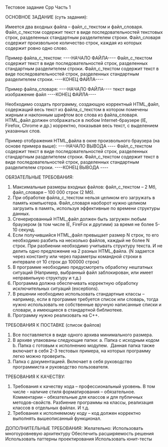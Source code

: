 Тестовое задание Cpp
Часть 1

ОСНОВНОЕ ЗАДАНИЕ (суть задания):

Имеется два входных файла – файл_с_текстом и файл_словаря. Файл_с_текстом содержит текст в виде последовательностей текстовых строк, разделенных стандартным разделителем строки. Файл_словаря содержит произвольное количество строк, каждая из которых содержит ровно одно слово.

Пример файла_с_текстом:
----НАЧАЛО ФАЙЛА----
Файл_с_текстом содержит текст 
в виде последовательностей строк, 
разделенных стандартным разделителем 
строки. Файл_с_текстом содержит текст 
в виде последовательностей строк, 
разделенных стандартным разделителем строки.
----КОНЕЦ ФАЙЛА----

Пример файла_словаря:
----НАЧАЛО ФАЙЛА----
текст 
виде
изображение
файл
----КОНЕЦ ФАЙЛА----

Необходимо создать программу, создающую корректный HTML_файл, содержащий весь текст из файла_с_текстом в котором помечены жирным и наклонным шрифтом все слова из файла_словаря. HTML_файл должен отображаться в любом Internet-браузере (IE, Firefox, Chrome и др.) корректно, показывая весь текст, с выделением указанных слов.

Пример отображения HTML_файла в окне произвольного браузера (на основе примера выше):
----НАЧАЛО ВЫВОДА ----
Файл_с_текстом содержит текст 
в виде последовательностей строк, 
разделенных стандартным разделителем 
строки. Файл_с_текстом содержит 
текст в виде последовательностей строк, 
разделенных стандартным разделителем строки.
----КОНЕЦ ВЫВОДА ----

ОБЯЗАТЕЛЬНЫЕ ТРЕБОВАНИЯ:
1. Максимальные размеры входных файлов: файл_с_текстом – 2 Мб, файл_словаря – 100 000 строк (2 Мб).
2. При обработке файла_с_текстом нельзя целиком его загружать в память компьютера. Файл_словаря наоборот нужно целиком загрузить в память, используя эффективные по времени структуры данных.
3. Сгенерированный HTML_файл должен быть загружен любым браузером (в том числе IE, FireFox и другими) за время не более 5-10 секунд.
4. Если получившийся HTML_файл превыщает размер N строк, то его необходимо разбить на несколько файлов, каждый не более N строк. При разбиении необходимо учитывать структуру текста. И не делить одно предложение на 2 разных HTML_файла. (N задается через константу или через параметры командной строки в интервале от 10 строк до 100000 строк)
5. В программе необходимо предусмотреть обработку нештатных ситуаций (Например, выбранный файл заблокирован, или имеет неправильную структуру и т.д.) 
6. Программа должна обеспечивать корректную обработку исключительных ситуаций (exceptions).
7. В решении необходимо использовать стандартные классы – например, если в программе требуется список или словарь, тогда нужно использовать не собственные вручную написанные списки и словари, а имеющиеся в стандартной библиотеке.
8. Программу нужно реализовать на C++.

ТРЕБОВАНИЯ К ПОСТАВКЕ (список файлов)
1. Все поставляется в виде одного архива минимального размера.
2. В архиве упакованы следующие папки:
a. Папка с исходным кодом
b. Папка с готовым к исполнению модулем.  Данная папка также включает в себя 2-3 тестовых примера, на которых программу легко можно проверить.
2. Папка с документацией. Включает в себя руководство программиста и руководство пользователя.

ТРЕБОВАНИЯ К КАЧЕСТВУ:
1. Требования к качеству кода – профессиональный уровень. В том числе - наличие стиля форматирования – обязательное. Комментарии – обязательные для классов и для публичных методов-свойств. Разбиение программы на классы, реализация классов в отдельных файлах. И т.д. 
2. Требования к исполняемому коду – код должен корректно выполнять вышеописанный функционал. 

ДОПОЛНИТЕЛЬНЫЕ ТРЕБОВАНИЯ:
Желательно:
Использовать многоуровневую архитектуру
Обеспечить расширяемость решения
Использовать паттерны проектирования
Использовать юнит-тесты
